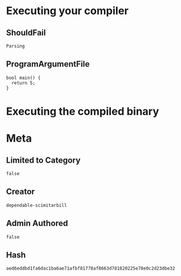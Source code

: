 # Executing your compiler

## ShouldFail

```
Parsing
```

## ProgramArgumentFile

```
bool main() {
  return 5;
}
```

# Executing the compiled binary

# Meta

## Limited to Category

```
false
```

## Creator

```
dependable-scimitarbill
```

## Admin Authored

```
false
```

## Hash

```
aed6eddbd1fa6dac1ba6ae71afbf81778af8663d781820225e78e0c2d23dbe32
```

